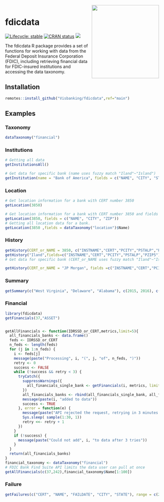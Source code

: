 <img align="right" width="220" height="240" src="https://drive.google.com/uc?export=download&id=1PtkcqH3YYrlMaqz79pbWJosSVNW4hnba">

# fdicdata

<!-- badges: start -->
[![Lifecycle: stable](https://img.shields.io/badge/lifecycle-stable-brightgreen.svg)](https://lifecycle.r-lib.org/articles/stages.html#stable)
[![CRAN status](https://www.r-pkg.org/badges/version/fdicdata)](https://cran.r-project.org/web/packages/fdicdata/index.html)
[![](https://cranlogs.r-pkg.org/badges/fdicdata)](https://cran.rstudio.com/web/packages/fdicdata/index.html)
<!-- badges: end -->

The fdicdata R package provides a set of functions for working with data from the Federal Deposit Insurance Corporation (FDIC), including retrieving financial data for FDIC-insured institutions and accessing the data taxonomy.

## Installation

``` r
remotes::install_github("Visbanking/fdicdata",ref="main")
```

## Examples

### Taxonomy

``` r
dataTaxonomy("financial")
```

### Institutions

``` r
# Getting all data
getInstitutionsAll()

# Get data for specific bank (name uses fuzzy match "Iland"~"Island") 
getInstitution(name = "Bank of America", fields = c("NAME", "CITY", "STATE"))
```

### Location

``` r
# Get location information for a bank with CERT number 3850
getLocation(3850)

# Get location information for a bank with CERT number 3850 and fields "NAME", "CITY", and "ZIP"
getLocation(3850, fields = c("NAME", "CITY", "ZIP"))
# Getting all location data for a bank.
getLocation(3850 ,fields = dataTaxonomy("location")$Name)
```

### History

``` r
getHistory(CERT_or_NAME = 3850, c("INSTNAME","CERT","PCITY","PSTALP","PZIP5"))
getHistory("Iland",fields=c("INSTNAME","CERT","PCITY","PSTALP","PZIP5"),CERT=FALSE)
# Get data for specific bank (CERT_or_NAME uses fuzzy match "Iland"~"Island") 

getHistory(CERT_or_NAME = "JP Morgan", fields =c("INSTNAME","CERT","PCITY","PSTALP","PZIP5"), CERT = FALSE)
```

### Summary


``` r
getSummary(c("West Virginia", "Delaware", "Alabama"), c(2015, 2016), c("ASSET", "INTINC"))
```

### Financial

``` r
library(fdicdata)
getFinancials(37,"ASSET")
```


``` r

getAllFinancials <- function(IDRSSD_or_CERT,metrics,limit=5){
  all_financials_banks <- data.frame()
  feds <- IDRSSD_or_CERT
  n_feds <- length(feds)
  for (j in 1:n_feds) {
    i <- feds[j]
    message(paste("Processing", i, "(", j, "of", n_feds, ")"))
    retry <- 0
    success <- FALSE
    while (!success && retry < 3) {
      tryCatch({
        suppressWarnings({
          all_financials_single_bank <- getFinancials(i, metrics, limit = limit)
        })
        all_financials_banks <- rbind(all_financials_single_bank, all_financials_banks)
        message(paste(i, "added to data"))
        success <- TRUE
      }, error = function(e) {
        message(paste("API rejected the request, retrying in 3 minutes..."))
        Sys.sleep( sample(1:30, 1))
        retry <<- retry + 1
      })
    }
    if (!success) {
      message(paste("Could not add", i, "to data after 3 tries"))
    }
  }
  return(all_financials_banks)
}
financial_taxonomy <- dataTaxonomy("financial")
# FDIC Bank Find Suite API limits the data user can pull at once
getAllFinancials(c(37,242),financial_taxonomy$Name[1:100])
```

### Failure

``` r
getFailures(c("CERT", "NAME", "FAILDATE", "CITY", "STATE"), range = c(2010, 2015))
```


